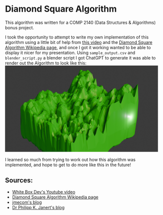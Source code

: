 # Diamond Square Algorithm

This algorithm was written for a COMP 2140 (Data Structures & Algorithms) bonus project.

I took the opportunity to attempt to write my own implementation of this algorithm using a little bit of help from [this video](https://www.youtube.com/watch?v=4GuAV1PnurU) and the [Diamond Square Algorithm Wikipedia page](https://en.wikipedia.org/wiki/Diamond-square_algorithm), and once I got it working wanted to be able to display it nicer for my presentation. Using `sample_output.csv` and `blender_script.py` a blender script I got ChatGPT to generate it was able to render out the Algorithm to look like this: ![Smooth Terrain using the diamond square algorithm](https://github.com/travisfriesen/diamondSquareAlgorithm/blob/10de5b5ff436c4711de8c149645f30a820a24e9b/DSG.png)

I learned so much from trying to work out how this algorithm was implemented, and hope to get to do more like this in the future!

## Sources:
- [White Box Dev's Youtube video](https://www.youtube.com/watch?v=4GuAV1PnurU)
- [Diamond Square Algorithm Wikipedia page](https://en.wikipedia.org/wiki/Diamond-square_algorithm)
- [jmecom's blog](https://jmecom.github.io/blog/2015/diamond-square/)
- [Dr Philipp K. Janert's blog](https://janert.me/blog/2022/the-diamond-square-algorithm-for-terrain-generation/)
